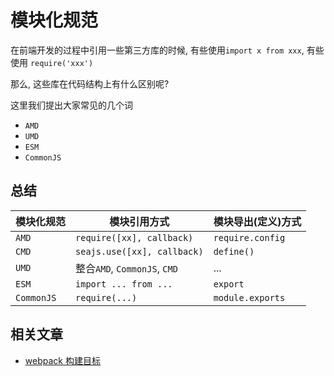 # 模块化规范

在前端开发的过程中引用一些第三方库的时候, 有些使用`import x from xxx`, 有些使用 `require('xxx')`

那么, 这些库在代码结构上有什么区别呢?

这里我们提出大家常见的几个词
+ `AMD`
+ `UMD`
+ `ESM`
+ `CommonJS`

## 总结

| 模块化规范      | 模块引用方式                      | 模块导出(定义)方式       |
|------------|-----------------------------|------------------|
| `AMD`      | `require([xx], callback)`   | `require.config` |
| `CMD`      | `seajs.use([xx], callback)` | `define()`       |
| `UMD`      | 整合`AMD`, `CommonJS`, `CMD`  | ...              |
| `ESM`      | `import ... from ...`       | `export`         |
| `CommonJS` | `require(...)`              | `module.exports` |


## 相关文章

+ [webpack 构建目标](../../TE.工程化/webpack/构建.md)
